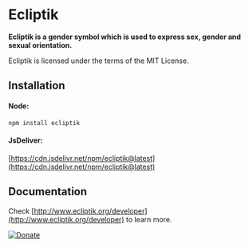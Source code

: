 # Ecliptik

__Ecliptik is a gender symbol which is used to express sex, gender and sexual orientation.__

Ecliptik is licensed under the terms of the MIT License.

## Installation

#### Node:

`npm install ecliptik`

#### JsDeliver:

[https://cdn.jsdelivr.net/npm/ecliptik@latest](https://cdn.jsdelivr.net/npm/ecliptik@latest)

## Documentation
Check [http://www.ecliptik.org/developer](http://www.ecliptik.org/developer) to learn more.

[![Donate](https://img.shields.io/badge/Donate-PayPal-green.svg)](https://www.paypal.com/cgi-bin/webscr?cmd=_s-xclick&hosted_button_id=VNND4YGJ5N7B8)
